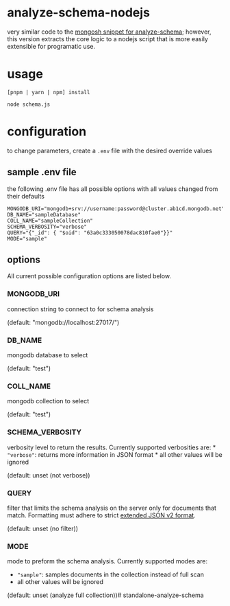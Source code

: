 # analyze-schema-nodejs
very similar code to the [mongosh snippet for analyze-schema](https://github.com/mongodb-labs/mongosh-snippets/tree/main/snippets/analyze-schema); however, this version extracts the core logic to a nodejs script that is more easily extensible for programatic use.

# usage
`[pnpm | yarn | npm] install`

`node schema.js`

# configuration
to change parameters, create a `.env` file with the desired override values

## sample .env file
the following .env file has all possible options with all values changed from their defaults
```
MONGODB_URI="mongodb+srv://username:password@cluster.ab1cd.mongodb.net"
DB_NAME="sampleDatabase"
COLL_NAME="sampleCollection"
SCHEMA_VERBOSITY="verbose"
QUERY="{"_id": { "$oid": "63a0c333050078dac810fae0"}}"
MODE="sample"
```

## options
All current possible configuration options are listed below.

### MONGODB_URI
connection string to connect to for schema analysis

(default: "mongodb://localhost:27017/")

### DB_NAME
mongodb database to select

(default: "test")

### COLL_NAME
mongodb collection to select

(default: "test")

### SCHEMA_VERBOSITY
verbosity level to return the results. Currently supported verbosities are:
    * `"verbose"`: returns more information in JSON format
    * all other values will be ignored

(default: unset (not verbose))

### QUERY
filter that limits the schema analysis on the server only for documents that match. Formatting must adhere to strict [extended JSON v2 format](https://www.mongodb.com/docs/manual/reference/mongodb-extended-json/).

(default: unset (no filter))

### MODE
mode to preform the schema analysis. Currently supported modes are:
  * `"sample"`: samples documents in the collection instead of full scan
  * all other values will be ignored

(default: unset (analyze full collection))# standalone-analyze-schema
